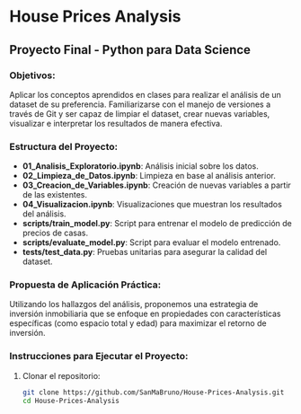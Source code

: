# House Prices Analysis

## Proyecto Final - Python para Data Science

### Objetivos:
Aplicar los conceptos aprendidos en clases para realizar el análisis de un dataset de su preferencia. Familiarizarse con el manejo de versiones a través de Git y ser capaz de limpiar el dataset, crear nuevas variables, visualizar e interpretar los resultados de manera efectiva.

### Estructura del Proyecto:
- **01_Analisis_Exploratorio.ipynb**: Análisis inicial sobre los datos.
- **02_Limpieza_de_Datos.ipynb**: Limpieza en base al análisis anterior.
- **03_Creacion_de_Variables.ipynb**: Creación de nuevas variables a partir de las existentes.
- **04_Visualizacion.ipynb**: Visualizaciones que muestran los resultados del análisis.
- **scripts/train_model.py**: Script para entrenar el modelo de predicción de precios de casas.
- **scripts/evaluate_model.py**: Script para evaluar el modelo entrenado.
- **tests/test_data.py**: Pruebas unitarias para asegurar la calidad del dataset.

### Propuesta de Aplicación Práctica:
Utilizando los hallazgos del análisis, proponemos una estrategia de inversión inmobiliaria que se enfoque en propiedades con características específicas (como espacio total y edad) para maximizar el retorno de inversión.

### Instrucciones para Ejecutar el Proyecto:
1. Clonar el repositorio:
   ```sh
   git clone https://github.com/SanMaBruno/House-Prices-Analysis.git
   cd House-Prices-Analysis
